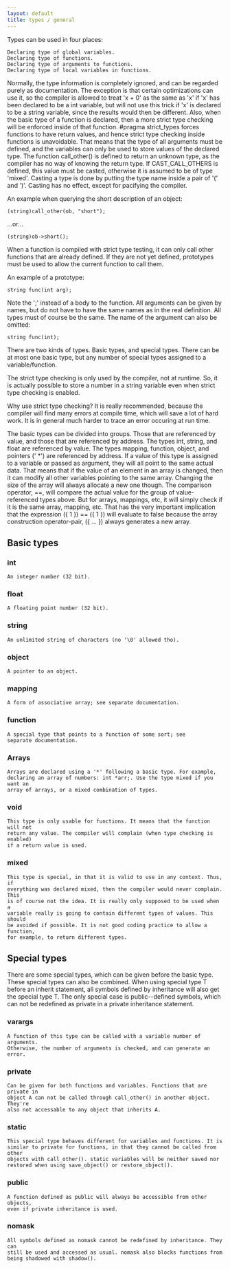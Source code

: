 ```yaml
---
layout: default
title: types / general
---
```


Types can be used in four places:

    Declaring type of global variables.
    Declaring type of functions.
    Declaring type of arguments to functions.
    Declaring type of local variables in functions.

Normally, the type information is completely ignored, and can be
regarded purely as documentation. The exception is that certain
optimizations can use it, so the compiler is allowed to treat 'x + 0'
as the same as 'x' if 'x' has been declared to be a int variable, but
will not use this trick if 'x' is declared to be a string variable,
since the results would then be different. Also, when the basic type
of a function is declared, then a more strict type checking will be
enforced inside of that function. #pragma strict_types forces
functions to have return values, and hence strict type checking inside
functions is unavoidable. That means that the type of all arguments
must be defined, and the variables can only be used to store values of
the declared type. The function call_other() is defined to return an
unknown type, as the compiler has no way of knowing the return type.
If CAST_CALL_OTHERS is defined, this value must be casted, otherwise
it is assumed to be of type 'mixed'. Casting a type is done by
putting the type name inside a pair of '(' and ')'. Casting has no
effect, except for pacifying the compiler.

An example when querying the short description of an object:

    (string)call_other(ob, "short");

...or...

    (string)ob->short();

When a function is compiled with strict type testing, it can only call other
functions that are already defined. If they are not yet defined, prototypes
must be used to allow the current function to call them.

An example of a prototype:

    string func(int arg);

Note the ';' instead of a body to the function. All arguments can be given
by names, but do not have to have the same names as in the real definition.
All types must of course be the same. The name of the argument can also
be omitted:

    string func(int);

There are two kinds of types. Basic types, and special types. There can be
at most one basic type, but any number of special types assigned to a
variable/function.

The strict type checking is only used by the compiler, not at runtime. So,
it is actually possible to store a number in a string variable even when
strict type checking is enabled.

Why use strict type checking? It is really recommended, because the compiler
will find many errors at compile time, which will save a lot of hard work. It
is in general much harder to trace an error occuring at run time.

The basic types can be divided into groups. Those that are referenced
by value, and those that are referenced by address. The types int,
string, and float are referenced by value. The types mapping,
function, object, and pointers ('<type> \*') are referenced by address.
If a value of this type is assigned to a variable or passed as
argument, they will all point to the same actual data. That means
that if the value of an element in an array is changed, then it can
modify all other variables pointing to the same array. Changing the
size of the array will always allocate a new one though. The
comparison operator, ==, will compare the actual value for the group
of value-referenced types above. But for arrays, mappings, etc, it
will simply check if it is the same array, mapping, etc. That has the
very important implication that the expression ({ 1 }) == ({ 1 }) will
evaluate to false because the array construction operator-pair,
({ ... }) always generates a new array.


## Basic types

### int

    An integer number (32 bit).

### float

    A floating point number (32 bit).

### string

    An unlimited string of characters (no '\0' allowed tho).

### object

    A pointer to an object.

### mapping

    A form of associative array; see separate documentation.

### function

    A special type that points to a function of some sort; see
    separate documentation.

### Arrays

    Arrays are declared using a '*' following a basic type. For example,
    declaring an array of numbers: int *arr;. Use the type mixed if you want an
    array of arrays, or a mixed combination of types.

### void

    This type is only usable for functions. It means that the function will not
    return any value. The compiler will complain (when type checking is enabled)
    if a return value is used.

### mixed

    This type is special, in that it is valid to use in any context. Thus, if
    everything was declared mixed, then the compiler would never complain. This
    is of course not the idea. It is really only supposed to be used when a
    variable really is going to contain different types of values. This should
    be avoided if possible. It is not good coding practice to allow a function,
    for example, to return different types.

## Special types

There are some special types, which can be given before the basic type. These
special types can also be combined. When using special type T before an
inherit statement, all symbols defined by inheritance will also get the
special type T. The only special case is public--defined symbols, which can
not be redefined as private in a private inheritance statement.

### varargs

    A function of this type can be called with a variable number of arguments.
    Otherwise, the number of arguments is checked, and can generate an error.

### private

    Can be given for both functions and variables. Functions that are private in
    object A can not be called through call_other() in another object. They're
    also not accessable to any object that inherits A.

### static

    This special type behaves different for variables and functions. It is
    similar to private for functions, in that they cannot be called from other
    objects with call_other(). static variables will be neither saved nor
    restored when using save_object() or restore_object().

### public

    A function defined as public will always be accessible from other objects,
    even if private inheritance is used.

### nomask

    All symbols defined as nomask cannot be redefined by inheritance. They can
    still be used and accessed as usual. nomask also blocks functions from
    being shadowed with shadow().
